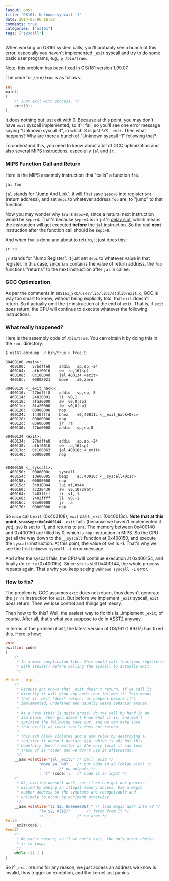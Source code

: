 ```yaml
---
layout: post
title: "OS161: Unknown syscall -1"
date: 2014-03-06 16:50
comments: true
categories: ["os161"]
tags: ["syscall"]
---
```


When working on OS161 system calls, you'll probably see a bunch of this error,
especially you haven't implemented `_exit` syscall and try to do some basic user
programs, e.g., `p /bin/true`.

Note, this problem has been fixed in OS/161 version 1.99.07.

<!--more-->

The code for `/bin/true` is as follows.

```c
int
main()
{
	/* Just exit with success. */
	exit(0);
}
```
It does nothing but just exit with 0. Because at this point, you may don't
have `exit` syscall implemented, so it'll fail, so you'll see one error message
saying "Unknown syscall 3", in which 3 is just `SYS__exit`. Then what happens?
Why are there a bunch of "Unknown syscall -1" following that?

To understand this, you need to know about a bit of GCC optimization and also several
[MIPS instructions][mips], especially `jal` and `jr`.


### MIPS Function Call and Return

Here is the MIPS assembly instruction that "calls" a function `foo`.

```
jal foo
```

`jal` stands for "Jump And Link", it will first save `$epc+8` into register
`$ra` (return address), and set `$epc` to whatever address `foo` are, to "jump"
to that function.

Now you may wonder why `$ra` is `$epc+8`, since a natural next instruction
would be `$epc+4`. That's because `$epc+4` is in `jal`'s [delay slot][delay],
which means the instruction will get executed __before__ the `jal` instruction.
So the real __next__ instruction after the function call should be `$epc+8`.

And when `foo` is done and about to return, it just does this:

```
jr ra
```

`jr` stands for "Jump Register". It just set `$epc` to whatever value in that
register. In this case, since `$ra` contains the value of return address, the
`foo` functions "returns" to the next instruction after `jal` in callee.
 

### GCC Optimization

As per the comments in `$OS161_SRC/user/lib/libc/stdlib/exit.c`, GCC is way too
smart to know, without being explicitly told, that `exit` doesn't return. So it
actually omit the `jr` instruction at the end of `exit`. That is, if `exit`
_does_ return, the CPU will continue to execute whatever the following
instructions.


### What really happened?

Here is the assembly code of `/bin/true`. You can obtain it by doing this in the
`root` directory:

```bash
$ os161-objdump -d bin/true > true.S
```

```
00400100 <main>:
  400100:	27bdffe8 	addiu	sp,sp,-24
  400104:	afbf0010 	sw	ra,16(sp)
  400108:	0c10004d 	jal	400134 <exit>
  40010c:	00002021 	move	a0,zero

00400110 <__exit_hack>:
  400110:	27bdfff8 	addiu	sp,sp,-8
  400114:	24020001 	li	v0,1
  400118:	afa20000 	sw	v0,0(sp)
  40011c:	8fa20000 	lw	v0,0(sp)
  400120:	00000000 	nop
  400124:	1440fffd 	bnez	v0,40011c <__exit_hack+0xc>
  400128:	00000000 	nop
  40012c:	03e00008 	jr	ra
  400130:	27bd0008 	addiu	sp,sp,8

00400134 <exit>:
  400134:	27bdffe8 	addiu	sp,sp,-24
  400138:	afbf0010 	sw	ra,16(sp)
  40013c:	0c100063 	jal	40018c <_exit>
  400140:	00000000 	nop
	...

00400150 <__syscall>:
  400150:	0000000c 	syscall
  400154:	10e00005 	beqz	a3,40016c <__syscall+0x1c>
  400158:	00000000 	nop
  40015c:	3c010044 	lui	at,0x44
  400160:	ac220430 	sw	v0,1072(at)
  400164:	2403ffff 	li	v1,-1
  400168:	2402ffff 	li	v0,-1
  40016c:	03e00008 	jr	ra
  400170:	00000000 	nop
```

So `main` calls `exit` (0x400108), `exit` calls `_exit` (0x40013c). __Note that
at this point, `$ra=$epc+8=0x400144`__. `_exit` fails (because we haven't
implemented it yet), `$v0` is set to -1, and
returns to `$ra`. The memory between 0x400140 and 0x400150 are filled by 0,
which is `nop` instruction in MIPS. So the CPU get all the way down to the
`__syscall` function at 0x400150, and execute the `syscall` instruction. At this
point, the value of `$v0` is -1. That's why we see the first `Unknown syscall
-1` error message.

And after the syscall fails, the CPU will continue execution at 0x400154, and
finally do `jr ra` (0x40016c). Since `$ra` is still 0x400144, the whole process
repeats again. That's why you keep seeing `Unknown syscall -1` error.

### How to fix?

The problem is, GCC assumes `exit` does not return, thus doesn't generate the
`jr ra` instruction for `exit`. But before we implement `_exit` syscall, `exit`
_does_ return. Then we lose control and things get messy.


Then how to fix this? Well, the easiest way to fix this is...implement `_exit`,
of course. After all, that's what you suppose to do in ASST2 anyway.


In terms of the problem itself, the latest version of OS/161 (1.99.07) has fixed
this. Here is how:

```c
void
exit(int code)
{
	/*
	 * In a more complicated libc, this would call functions registered
	 * with atexit() before calling the syscall to actually exit.
	 */

#ifdef __mips__
	/*
	 * Because gcc knows that _exit doesn't return, if we call it
	 * directly it will drop any code that follows it. This means
	 * that if _exit *does* return, as happens before it's
	 * implemented, undefined and usually weird behavior ensues.
	 *
	 * As a hack (this is quite gross) do the call by hand in an
	 * asm block. Then gcc doesn't know what it is, and won't
	 * optimize the following code out, and we can make sure
	 * that exit() at least really does not return.
	 *
	 * This asm block violates gcc's asm rules by destroying a
	 * register it doesn't declare ($4, which is a0) but this
	 * hopefully doesn't matter as the only local it can lose
	 * track of is "code" and we don't use it afterwards.
	 */
	__asm volatile("jal _exit;"	/* call _exit */
		       "move $4, %0"	/* put code in a0 (delay slot) */
		       :		/* no outputs */
		       : "r" (code));	/* code is an input */
	/*
	 * Ok, exiting doesn't work; see if we can get our process
	 * killed by making an illegal memory access. Use a magic
	 * number address so the symptoms are recognizable and
	 * unlikely to occur by accident otherwise.
	 */
	__asm volatile("li $2, 0xeeeee00f;"	/* load magic addr into v0 */
		       "lw $2, 0($2)"		/* fetch from it */
		       :: );			/* no args */
#else
	_exit(code);
#endif
	/*
	 * We can't return; so if we can't exit, the only other choice
	 * is to loop.
	 */
	while (1) { }
}
```

So if `_exit` returns for any reason, we just access an address we know is
invalid, thus trigger an exception, and the kernel just panics.

[mips]: http://www.mrc.uidaho.edu/mrc/people/jff/digital/MIPSir.html
[delay]: http://en.wikipedia.org/wiki/Delay_slot
